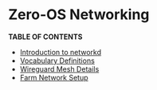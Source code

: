 <h1> Zero-OS Networking </h1>

**TABLE OF CONTENTS**

- [Introduction to networkd](./introduction.md)
- [Vocabulary Definitions](./definitions.md)
- [Wireguard Mesh Details](./mesh.md)
- [Farm Network Setup](./setup_farm_network.md)